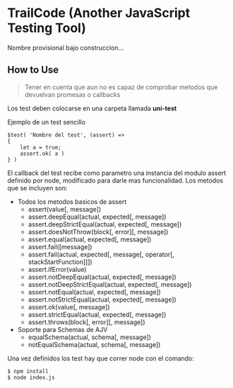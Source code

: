 # TrailCode (Another JavaScript Testing Tool)

Nombre provisional bajo construccion...

## How to Use

> Tener en cuenta que aun no es capaz de comprobar metodos que devuelvan promesas o callbacks


Los test deben colocarse en una carpeta llamada **uni-test**

Ejemplo de un test sencillo

```
$test( 'Nombre del test', (assert) => 
{    
    let a = true;
    assert.ok( a )
} )
```

El callback del test recibe como parametro una instancia del modulo assert definido por node, modificado para darle mas funcionalidad. Los metodos que se incluyen son:

- Todos los metodos basicos de assert
  - assert(value[, message])
  - assert.deepEqual(actual, expected[, message])
  - assert.deepStrictEqual(actual, expected[, message])
  - assert.doesNotThrow(block[, error][, message])
  - assert.equal(actual, expected[, message])
  - assert.fail([message])
  - assert.fail(actual, expected[, message[, operator[, stackStartFunction]]])
  - assert.ifError(value)
  - assert.notDeepEqual(actual, expected[, message])
  - assert.notDeepStrictEqual(actual, expected[, message])
  - assert.notEqual(actual, expected[, message])
  - assert.notStrictEqual(actual, expected[, message])
  - assert.ok(value[, message])
  - assert.strictEqual(actual, expected[, message])
  - assert.throws(block[, error][, message])
- Soporte para Schemas de AJV
  - equalSchema(actual, schema[, message])
  - notEqualSchema(actual, schema[, message])


Una vez definidos los test hay que correr node con el comando: 

```
$ npm install
$ node index.js
```